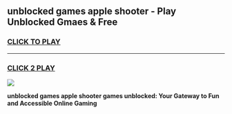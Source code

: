 
## unblocked games apple shooter - Play Unblocked Gmaes & Free
<h3>
<a href="https://premium.freeplayer.one?title=unblocked_games_apple_shooter&ref=19F">CLICK TO PLAY</a></h3>
<hr>

<h3>
<a href="https://premium.freeplayer.one?title=unblocked_games_apple_shooter&ref=19F">CLICK 2 PLAY</a>
  
</h3>

<a href="https://premium.freeplayer.one?title=unblocked_games_apple_shooter&ref=19F/"><img src="https://clearcache.store/games.png"></a>


**unblocked games apple shooter games unblocked: Your Gateway to Fun and Accessible Online Gaming**
